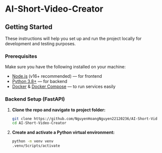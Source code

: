 # AI-Short-Video-Creator

## Getting Started

These instructions will help you set up and run the project locally for development and testing purposes.

### Prerequisites

Make sure you have the following installed on your machine:

- [Node.js](https://nodejs.org/) (v16+ recommended) — for frontend
- [Python 3.8+](https://www.python.org/downloads/) — for backend
- [Docker](https://www.docker.com/get-started) & [Docker Compose](https://docs.docker.com/compose/install/) — to run services easily


### Backend Setup (FastAPI)

1. **Clone the repo and navigate to project folder:**

   ```bash
   git clone https://github.com/NguyenHoangNguyen22120236/AI-Short-Video-Creator.git
   cd AI-Short-Video-Creator


2. **Create and activate a Python virtual environment:**

   ```bash
   python -m venv venv
   .venv/Scripts/activate
